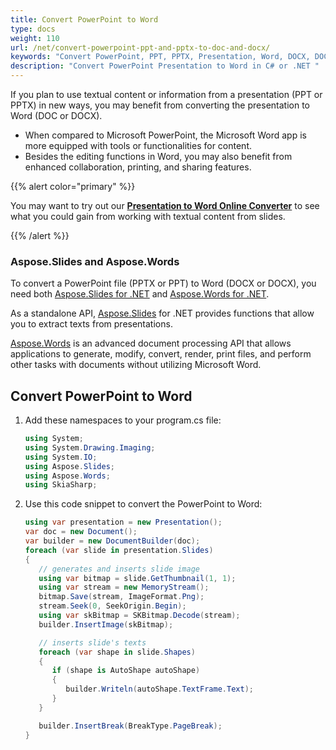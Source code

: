 ```yaml
---
title: Convert PowerPoint to Word
type: docs
weight: 110
url: /net/convert-powerpoint-ppt-and-pptx-to-doc-and-docx/
keywords: "Convert PowerPoint, PPT, PPTX, Presentation, Word, DOCX, DOC, PPTX to DOCX, PPT to DOC, PPTX to DOC, PPT to DOCX, C#, Csharp, .NET, Aspose.Slides"
description: "Convert PowerPoint Presentation to Word in C# or .NET "
---
```


If you plan to use textual content or information from a presentation (PPT or PPTX) in new ways, you may benefit from converting the presentation to Word (DOC or DOCX). 

* When compared to Microsoft PowerPoint, the Microsoft Word app is more equipped with tools or functionalities for content. 
* Besides the editing functions in Word, you may also benefit from enhanced collaboration, printing, and sharing features. 

{{% alert color="primary" %}} 

You may want to try out our [**Presentation to Word Online Converter**](https://products.aspose.app/slides/conversion/ppt-to-word) to see what you could gain from working with textual content from slides. 

{{% /alert %}} 

### **Aspose.Slides and Aspose.Words**

To convert a PowerPoint file (PPTX or PPT) to Word (DOCX or DOCX), you need both [Aspose.Slides for .NET](https://products.aspose.com/slides/net/) and [Aspose.Words for .NET](https://products.aspose.com/words/net/).

As a standalone API, [Aspose.Slides](https://products.aspose.app/slides) for .NET provides functions that allow you to extract texts from presentations. 

[Aspose.Words](https://docs.aspose.com/words/net/) is an advanced document processing API that allows applications to generate, modify, convert, render, print files, and perform other tasks with documents without utilizing Microsoft Word.

## **Convert PowerPoint to Word**

1. Add these namespaces to your program.cs file:

   ```c#
   using System;
   using System.Drawing.Imaging;
   using System.IO;
   using Aspose.Slides;
   using Aspose.Words;
   using SkiaSharp;
   ```

2. Use this code snippet to convert the PowerPoint to Word:

   ```c#
   using var presentation = new Presentation();
   var doc = new Document();
   var builder = new DocumentBuilder(doc);
   foreach (var slide in presentation.Slides)
   {
      // generates and inserts slide image
      using var bitmap = slide.GetThumbnail(1, 1);
      using var stream = new MemoryStream();
      bitmap.Save(stream, ImageFormat.Png);
      stream.Seek(0, SeekOrigin.Begin);
      using var skBitmap = SKBitmap.Decode(stream);
      builder.InsertImage(skBitmap);
   
      // inserts slide's texts
      foreach (var shape in slide.Shapes)
      {
         if (shape is AutoShape autoShape)
         {
            builder.Writeln(autoShape.TextFrame.Text);
         }
      }
   
      builder.InsertBreak(BreakType.PageBreak);
   }
   ```